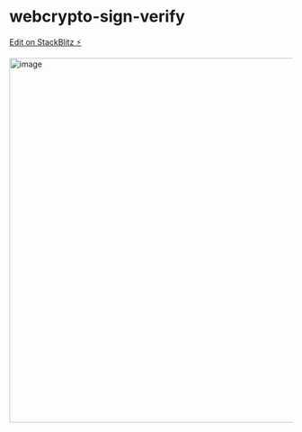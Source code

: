# webcrypto-sign-verify

[Edit on StackBlitz ⚡️](https://stackblitz.com/edit/webcrypto-sign-verify)

<img width="648" alt="image" src="https://user-images.githubusercontent.com/7031941/167714838-b3db898b-ee76-4b0d-8762-e4a0deb3b301.png">
